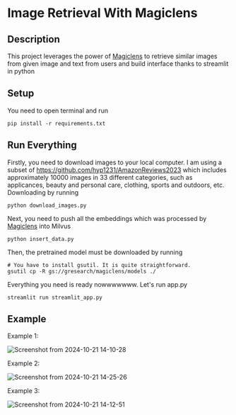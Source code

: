 # Image Retrieval With Magiclens
## Description
This project leverages the power of [Magiclens](https://github.com/google-deepmind/magiclens) to retrieve similar images from given image and text from users and build interface thanks to streamlit in python
## Setup
You need to open terminal and run 
```
pip install -r requirements.txt
```
## Run Everything
Firstly, you need to download images to your local computer. I am using a subset of https://github.com/hyp1231/AmazonReviews2023 which includes approximately 10000 images in 33 different categories, such as applicances, beauty and personal care, clothing, sports and outdoors, etc.
Downloading by running
```
python download_images.py
```
Next, you need to push all the embeddings which was processed by [Magiclens](https://github.com/google-deepmind/magiclens) into Milvus
```
python insert_data.py
```
Then, the pretrained model must be downloaded by running
```
# You have to install gsutil. It is quite straightforward.
gsutil cp -R gs://gresearch/magiclens/models ./
```
Everything you need is ready nowwwwwww. Let's run app.py 
```
streamlit run streamlit_app.py
```
## Example 
Example 1: 

![Screenshot from 2024-10-21 14-10-28](https://github.com/user-attachments/assets/61907a83-32ae-4d0e-b3c3-07df4b33c27e)

Example 2: 

![Screenshot from 2024-10-21 14-25-26](https://github.com/user-attachments/assets/7d07dd7b-8e5b-477d-a728-0f5592ec2c48)


Example 3: 

![Screenshot from 2024-10-21 14-12-51](https://github.com/user-attachments/assets/bb2723ea-ac71-4512-b54f-9e3686c722dd)
